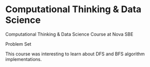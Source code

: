 # Computational Thinking & Data Science
Computational Thinking & Data Science Course at Nova SBE

Problem Set

This course was interesting to learn about DFS and BFS algorithm implementations.
